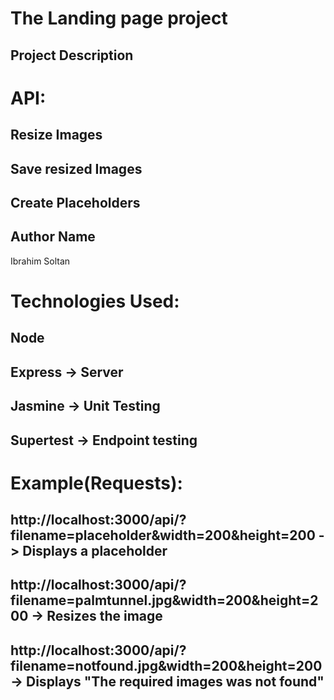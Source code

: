 # The Landing page project


## Project Description

# API:
## Resize Images
## Save resized Images
## Create Placeholders

## Author Name
Ibrahim Soltan


# Technologies Used:

## Node
## Express -> Server
## Jasmine -> Unit Testing
## Supertest -> Endpoint testing

# Example(Requests):

## http://localhost:3000/api/?filename=placeholder&width=200&height=200 -> Displays a placeholder

## http://localhost:3000/api/?filename=palmtunnel.jpg&width=200&height=200 -> Resizes the image

## http://localhost:3000/api/?filename=notfound.jpg&width=200&height=200 -> Displays "The required images was not found"
